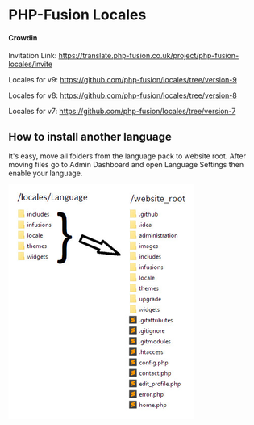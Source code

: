 PHP-Fusion Locales
=================

#### Crowdin
Invitation Link: https://translate.php-fusion.co.uk/project/php-fusion-locales/invite

Locales for v9: https://github.com/php-fusion/locales/tree/version-9

Locales for v8: https://github.com/php-fusion/locales/tree/version-8

Locales for v7: https://github.com/php-fusion/locales/tree/version-7


## How to install another language
It's easy, move all folders from the language pack to website root. After moving files go to Admin Dashboard and open Language Settings then enable your language.

![Screenshot](screenshot.png)
